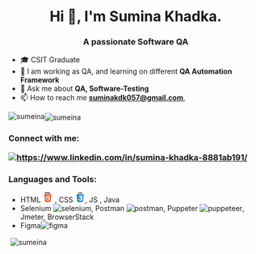 <h1 align="center">  Hi 👋, I'm Sumina Khadka.</h1>
<h3 align="center">A passionate Software QA</h3>

- 🎓 CSIT Graduate
- 🌱 I am working as QA, and learning on different  **QA Automation Framework**
- 💬 Ask me about **QA, Software-Testing**
- 📫 How to reach me **suminakdk057@gmail.com**,
  
<p><img align="left" src="https://github-readme-stats.vercel.app/api/top-langs?username=sumeina&show_icons=true&locale=en&layout=compact" alt="sumeina" /></p>
<p><img align="center" src="https://github-readme-streak-stats.herokuapp.com/?user=sumeina&" alt="sumeina" /></p>
<h3 align="left">Connect with me: 
<p align="left">
<a href="https://www.linkedin.com/in/sumina-khadka/" ><img align="center" src="https://raw.githubusercontent.com/rahuldkjain/github-profile-readme-generator/master/src/images/icons/Social/linked-in-alt.svg" alt="https://www.linkedin.com/in/sumina-khadka-8881ab191/" height="20" width="40" /></a>
</p>

<h3 align="left">Languages and Tools:</h3>

- HTML <img src="https://raw.githubusercontent.com/devicons/devicon/master/icons/html5/html5-original-wordmark.svg" alt="html5" width="20" height="20"/> , CSS <img 
  src="https://raw.githubusercontent.com/devicons/devicon/master/icons/css3/css3-original-wordmark.svg" alt="css3" width="20" height="20"/>, JS , Java
- Selenium <img src="https://raw.githubusercontent.com/detain/svg-logos/780f25886640cef088af994181646db2f6b1a3f8/svg/selenium-logo.svg" alt="selenium" width="20" height="20"/>, Postman 
  <img src="https://www.vectorlogo.zone/logos/getpostman/getpostman-icon.svg" alt="postman" width="20" height="20"/>, Puppeter <img src="https://www.vectorlogo.zone/logos/pptrdev/pptrdev-official.svg" alt="puppeteer" width="20" height="20"/>, Jmeter, BrowserStack
- Figma<img src="https://www.vectorlogo.zone/logos/figma/figma-icon.svg" alt="figma" width="20" height="20"/>

<p>&nbsp;<img align="center" src="https://github-readme-stats.vercel.app/api?username=sumeina&show_icons=true&locale=en" alt="sumeina" /></p>



